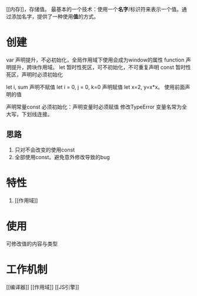 [[内存]]，存储值。
最基本的一个技术：使用一个**名字**/标识符来表示一个值。通过添加名字，提供了一种使用**值**的方式。
# 创建
var 声明提升，不必初始化，全局作用域下使用会成为window的属性
function 声明提升，跨块作用域。
let 暂时性死区，可不初始化，不可重复声明
const 暂时性死区，声明时必须初始化

let i, sum 声明不赋值
let i = 0, j = 0, k=0 声明赋值
let x=2, y=x\*x。 使用前面声明的值

声明常量const
必须初始化：声明变量时必须赋值
修改TypeError
变量名常为全大写，下划线连接。

## 思路
1. 只对不会改变的使用const
2. 全部使用const。避免意外修改导致的bug

# 特性
1. [[作用域]] 
# 使用
可修改值的内容与类型
# 工作机制

[[编译器]]
[[作用域]]
[[JS引擎]]
